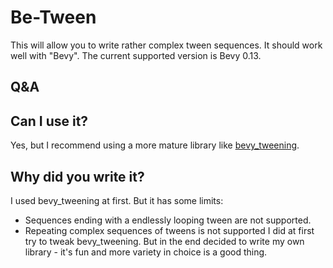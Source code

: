 # Be-Tween 
This will allow you to write rather complex tween sequences. 
It should work well with "Bevy". The current supported version is Bevy 0.13.

## Q&A
## Can I use it?
Yes, but I recommend using a more mature library like [bevy_tweening](https://crates.io/crates/bevy_tweening).

## Why did you write it?
I used bevy_tweening at first. But it has some limits:
* Sequences ending with a endlessly looping tween are not supported.
* Repeating complex sequences of tweens is not supported
I did at first try to tweak bevy_tweening. But in the end decided to write my own library - it's fun and more variety in choice is a good thing.
